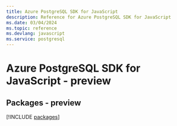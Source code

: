 ```yaml
---
title: Azure PostgreSQL SDK for JavaScript
description: Reference for Azure PostgreSQL SDK for JavaScript
ms.date: 03/04/2024
ms.topic: reference
ms.devlang: javascript
ms.service: postgresql
---
```

# Azure PostgreSQL SDK for JavaScript - preview
## Packages - preview
[!INCLUDE [packages](postgresql-index.md)]